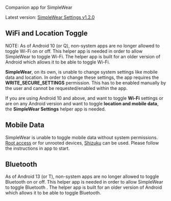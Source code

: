 Companion app for SimpleWear

Latest version: [SimpleWear Settings v1.2.0](https://github.com/SimpleAppProjects/SimpleWear/releases/download/v1.15.0_beta/wearsettings-release-1.2.0.apk)

## WiFi and Location Toggle

NOTE: As of Android 10 (or Q), non-system apps are no longer allowed to toggle Wi-Fi on or off. This helper app is needed in order to allow SimpleWear to toggle Wi-Fi. The helper app is built for an older version of Android which allows it to be able to toggle Wi-Fi.

**SimpleWear**, on its own, is unable to change system settings like mobile data and location. 
In order to change these settings, the app requires the **WRITE_SECURE_SETTINGS** permission. This has to be enabled manually by the user and cannot be requested/enabled within the app.

If you are using Android 10 and above, and want to toggle **Wi-Fi** settings or are on any Android version and want to toggle **location and mobile data**, the **SimpleWear Settings** helper app is needed.

## Mobile Data

SimpleWear is unable to toggle mobile data without system permissions. [Root access](https://github.com/SimpleAppProjects/SimpleWear/wiki/Root-Access) or  for unrooted devices, [Shizuku](https://github.com/RikkaApps/Shizuku) can be used. Please follow the instructions in app to start.

## Bluetooth

As of Android 13 (or T), non-system apps are no longer allowed to toggle Bluetooth on or off. This helper app is needed in order to allow SimpleWear to toggle Bluetooth . The helper app is built for an older version of Android which allows it to be able to toggle Bluetooth.